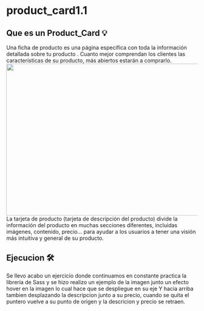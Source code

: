 # product_card1.1
## Que es un Product_Card :bulb:
Una ficha de producto es una página específica con toda la información detallada sobre tu producto . Cuanto mejor comprendan los clientes las características de su producto, más abiertos estarán a comprarlo.<br>
<img src="https://cdn.dribbble.com/users/218187/screenshots/2354916/nike_cards.png" width=700 height=400><br>
La tarjeta de producto (tarjeta de descripción del producto) divide la información del producto en muchas secciones diferentes, incluidas imágenes, contenido, precio... para ayudar a los usuarios a tener una visión más intuitiva y general de su producto.
## Ejecucion 🛠️
Se llevo acabo un ejercicio donde continuamos en constante practica la libreria de Sass y se hizo realizo un ejemplo de la imagen junto un efecto hover en la imagen lo cual hace que se despliegue en su eje Y hacia arriba tambien desplazando la descripcion junto a su precio, cuando se quita el puntero vuelve a su punto de origen y la descricion y precio se retraen.  
